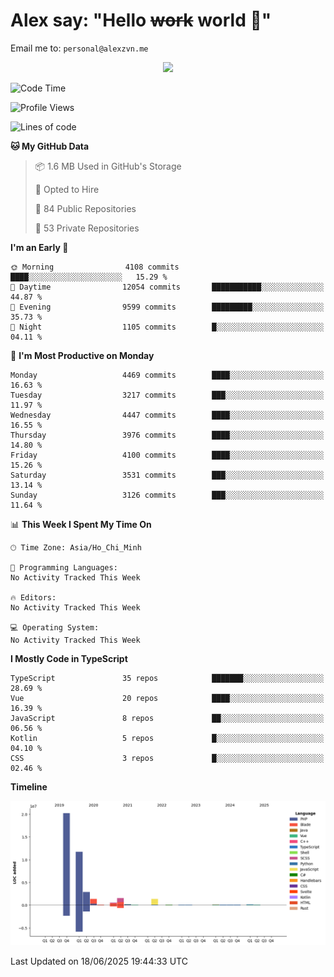 # Alex say: "Hello ~~work~~ world 🐾"
Email me to: `personal@alexzvn.me`


<p align=center>
  <a href="https://skillicons.dev">
    <img src="https://skillicons.dev/icons?i=ts,js,php,nodejs,bun,vue,nuxt,react,svelte,tauri,laravel,rust,mongodb,docker,electron,redis,rabbitmq,tailwind,git,cloudflare,elysia,mysql,nginx,rollupjs,sentry,ubuntu,yarn,html,css,vite" />
  </a>
</p>

<!--START_SECTION:waka-->
![Code Time](http://img.shields.io/badge/Code%20Time-1%2C066%20hrs%2055%20mins-blue)

![Profile Views](http://img.shields.io/badge/Profile%20Views-0-blue)

![Lines of code](https://img.shields.io/badge/From%20Hello%20World%20I%27ve%20Written-40.8%20million%20lines%20of%20code-blue)

**🐱 My GitHub Data** 

> 📦 1.6 MB Used in GitHub's Storage 
 > 
> 💼 Opted to Hire
 > 
> 📜 84 Public Repositories 
 > 
> 🔑 53 Private Repositories 
 > 
**I'm an Early 🐤** 

```text
🌞 Morning                4108 commits        ████░░░░░░░░░░░░░░░░░░░░░   15.29 % 
🌆 Daytime                12054 commits       ███████████░░░░░░░░░░░░░░   44.87 % 
🌃 Evening                9599 commits        █████████░░░░░░░░░░░░░░░░   35.73 % 
🌙 Night                  1105 commits        █░░░░░░░░░░░░░░░░░░░░░░░░   04.11 % 
```
📅 **I'm Most Productive on Monday** 

```text
Monday                   4469 commits        ████░░░░░░░░░░░░░░░░░░░░░   16.63 % 
Tuesday                  3217 commits        ███░░░░░░░░░░░░░░░░░░░░░░   11.97 % 
Wednesday                4447 commits        ████░░░░░░░░░░░░░░░░░░░░░   16.55 % 
Thursday                 3976 commits        ████░░░░░░░░░░░░░░░░░░░░░   14.80 % 
Friday                   4100 commits        ████░░░░░░░░░░░░░░░░░░░░░   15.26 % 
Saturday                 3531 commits        ███░░░░░░░░░░░░░░░░░░░░░░   13.14 % 
Sunday                   3126 commits        ███░░░░░░░░░░░░░░░░░░░░░░   11.64 % 
```


📊 **This Week I Spent My Time On** 

```text
🕑︎ Time Zone: Asia/Ho_Chi_Minh

💬 Programming Languages: 
No Activity Tracked This Week

🔥 Editors: 
No Activity Tracked This Week

💻 Operating System: 
No Activity Tracked This Week
```

**I Mostly Code in TypeScript** 

```text
TypeScript               35 repos            ███████░░░░░░░░░░░░░░░░░░   28.69 % 
Vue                      20 repos            ████░░░░░░░░░░░░░░░░░░░░░   16.39 % 
JavaScript               8 repos             ██░░░░░░░░░░░░░░░░░░░░░░░   06.56 % 
Kotlin                   5 repos             █░░░░░░░░░░░░░░░░░░░░░░░░   04.10 % 
CSS                      3 repos             █░░░░░░░░░░░░░░░░░░░░░░░░   02.46 % 
```



**Timeline**

![Lines of Code chart](https://raw.githubusercontent.com/alexzvn/alexzvn/main/assets/bar_graph.png)


 Last Updated on 18/06/2025 19:44:33 UTC
<!--END_SECTION:waka-->
